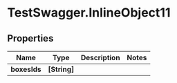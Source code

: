 # TestSwagger.InlineObject11

## Properties

Name | Type | Description | Notes
------------ | ------------- | ------------- | -------------
**boxesIds** | **[String]** |  | 


